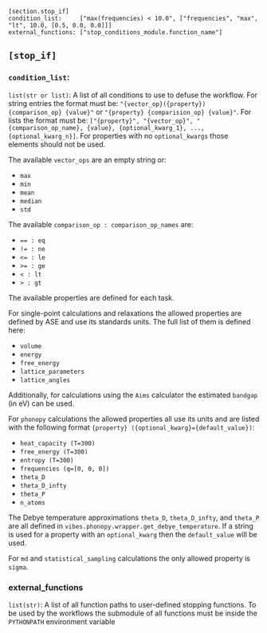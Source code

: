 ```
[section.stop_if]
condition_list:     ["max(frequencies) < 10.0", ["frequencies", "max", "lt", 10.0, [0.5, 0.0, 0.0]]]
external_functions: ["stop_conditions_module.function_name"]
```

## `[stop_if]`

### `condition_list`:

`list(str or list)`: A list of all conditions to use to defuse the workflow. For string entries the format must be: `"{vector_op}({property}) {comparison_op} {value}"` or `"{property} {comparision_op} {value}"`. For lists the format must be: `["{property}", "{vector_op}", "{comparison_op_name}, {value}, {optional_kwarg_1}, ..., {optional_kwarg_n}]`. For properties with no `optional_kwargs` those elements should not be used.

The available `vector_ops` are an empty string or:

- `max`
- `min`
- `mean`
- `median`
- `std`

The available `comparison_op : comparison_op_names` are:

- `== : eq`
- `!= : ne`
- `<= : le`
- `>= : ge`
- `< : lt`
- `> : gt`

The available properties are defined for each task.

For single-point calculations and relaxations the allowed properties are defined by ASE and use its standards units. The full list of them is defined here:

- `volume`
- `energy`
- `free_energy`
- `lattice_parameters`
- `lattice_angles`

Additionally, for calculations using the `Aims` calculator the estimated `bandgap` (in eV) can be used.

For `phonopy` calculations the allowed properties all use its units and are listed with the following format `{property} ({optional_kwarg}={default_value})`:

- `heat_capacity (T=300)`
- `free_energy (T=300)`
- `entropy (T=300)`
- `frequencies (q=[0, 0, 0])`
- `theta_D`
- `theta_D_infty`
- `theta_P`
- `n_atoms`

The Debye temperature approximations `theta_D`, `theta_D_infty`, and `theta_P` are all defined in `vibes.phonopy.wrapper.get_debye_temperature`. If a string is used for a property with an `optional_kwarg` then the `default_value` will be used.

For `md` and `statistical_sampling` calculations the only allowed property is `sigma`.

### external_functions

`list(str)`: A list of all function paths to user-defined stopping functions. To be used by the workflows the submodule of all functions must be inside the `PYTHONPATH` environment variable

